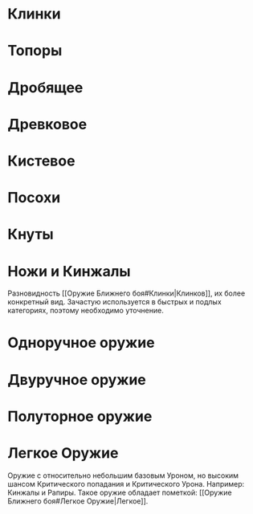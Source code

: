 # Клинки

# Топоры

# Дробящее

# Древковое

# Кистевое

# Посохи

# Кнуты

# Ножи и Кинжалы

Разновидность [[Оружие Ближнего боя#Клинки|Клинков]], их более конкретный вид. Зачастую используется в быстрых и подлых категориях, поэтому необходимо уточнение. 

# Одноручное оружие

# Двуручное оружие

# Полуторное оружие

# Легкое Оружие

Оружие с относительно небольшим базовым Уроном, но высоким шансом Критического попадания и Критического Урона. Например: Кинжалы и Рапиры. Такое оружие обладает пометкой: [[Оружие Ближнего боя#Легкое Оружие|Легкое]]. 



